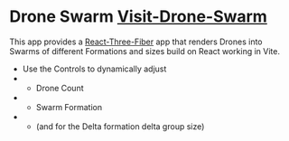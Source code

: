 # Drone Swarm [Visit-Drone-Swarm](https://google.com)

This app provides a [React-Three-Fiber](https://r3f.docs.pmnd.rs/getting-started/introductionsetup) app that renders Drones into Swarms of different Formations and sizes build on React working in Vite.

- Use the Controls to dynamically adjust 
- - Drone Count
- - Swarm Formation
- - (and for the Delta formation delta group size)